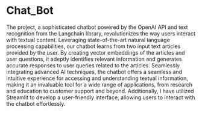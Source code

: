 # Chat_Bot
The project, a sophisticated chatbot powered by the OpenAI API and text recognition from the Langchain library, revolutionizes the way users interact with textual content. Leveraging state-of-the-art natural language processing capabilities, our chatbot learns from two input text articles provided by the user. By creating vector embeddings of the articles and user questions, it adeptly identifies relevant information and generates accurate responses to user queries related to the articles. Seamlessly integrating advanced AI techniques, the chatbot offers a seamless and intuitive experience for accessing and understanding textual information, making it an invaluable tool for a wide range of applications, from research and education to customer support and beyond. Additionally, I have utilized Streamlit to develop a user-friendly interface, allowing users to interact with the chatbot effortlessly.
